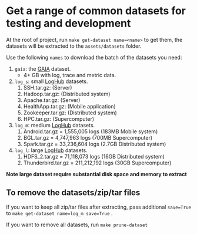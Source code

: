 # Get a range of common datasets for testing and development

At the root of project, run `make get-dataset name=<name>` to get them,
the datasets will be extracted to the `assets/datasets` folder.

Use the following `names` to download the batch of the datasets you need:

1. `gaia`: the [GAIA](https://github.com/CloudWise-OpenSource/GAIA-DataSet) dataset.
   - 4+ GB with log, trace and metric data.
2. `log_s`: small [LogHub](https://github.com/logpai/loghub) datasets.
   1. SSH.tar.gz: (Server)
   2. Hadoop.tar.gz: (Distributed system)
   3. Apache.tar.gz: (Server)
   4. HealthApp.tar.gz: (Mobile application)
   5. Zookeeper.tar.gz: (Distributed system)
   6. HPC.tar.gz: (Supercomputer)
3. `log_m`: medium [LogHub](https://github.com/logpai/loghub) datasets.
   1. Android.tar.gz = 1,555,005 logs (183MB Mobile system)
   2. BGL.tar.gz = 4,747,963 logs (700MB Supercomputer)
   3. Spark.tar.gz = 33,236,604 logs (2.7GB Distributed system)
4. `log_l`: large [LogHub](https://github.com/logpai/loghub) datasets.
   1. HDFS_2.tar.gz = 71,118,073 logs (16GB Distributed system)
   2. Thunderbird.tar.gz = 211,212,192 logs (30GB Supercomputer)

**Note large dataset require substantial disk space and memory to extract**

## To remove the datasets/zip/tar files

If you want to keep all zip/tar files after extracting, pass additional `save=True`
to `make get-dataset name=log_m save=True` .

If you want to remove all datasets, run `make prune-dataset`

